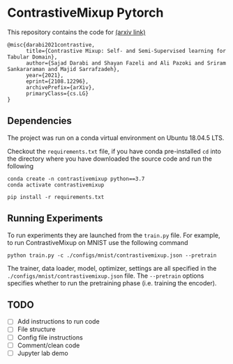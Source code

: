 # ContrastiveMixup Pytorch

This repository contains the code for [(arxiv link)](https://arxiv.org/abs/2108.12296) 

```
@misc{darabi2021contrastive,
      title={Contrastive Mixup: Self- and Semi-Supervised learning for Tabular Domain}, 
      author={Sajad Darabi and Shayan Fazeli and Ali Pazoki and Sriram Sankararaman and Majid Sarrafzadeh},
      year={2021},
      eprint={2108.12296},
      archivePrefix={arXiv},
      primaryClass={cs.LG}
}
```


## Dependencies

The project was run on a conda virtual environment on Ubuntu 18.04.5 LTS.

Checkout the `requirements.txt` file, if you have conda pre-installed `cd` into the directory where you have downloaded the source code and run the following

```
conda create -n contrastivemixup python==3.7
conda activate contrastivemixup

pip install -r requirements.txt
```

## Running Experiments

To run experiments they are launched from the `train.py` file.  For example, to run ContrastiveMixup on MNIST use the following command

`python train.py -c ./configs/mnist/contrastivemixup.json --pretrain`

The trainer, data loader, model, optimizer, settings are all specified in the `./configs/mnist/contrastivemixup.json` file. 
The `--pretrain` options specifies whether to run the pretraining phase (i.e. training the encoder).


## TODO

- [ ] Add instructions to run code
- [ ] File structure
- [ ] Config file instructions
- [ ] Comment/clean code
- [ ] Jupyter lab demo
